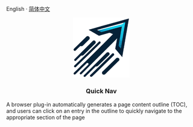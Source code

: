 English · [简体中文](./docs/README.zh-CN.md)

<p align="center">
  <a href="http://materializecss.com/">
    <img src="./public/img/logo-256.png" width="150">
  </a>
</p>

<h3 align="center">Quick Nav</h3>

A browser plug-in automatically generates a page content outline (TOC), and users can click on an entry in the outline to quickly navigate to the appropriate section of the page
